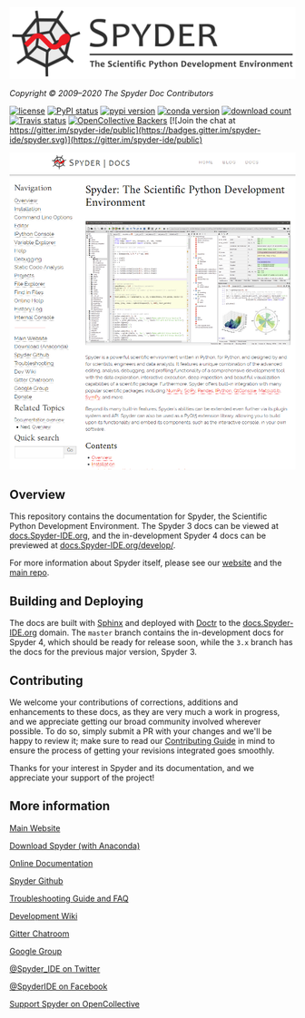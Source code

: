 ![Spyder Docs — Documentation for the Scientific Python Development Environment](./doc/_static/spyder_readme_banner.png)

*Copyright © 2009–2020 The Spyder Doc Contributors*


[![license](https://img.shields.io/pypi/l/spyder.svg)](./LICENSE.txt)
[![PyPI status](https://img.shields.io/pypi/status/spyder.svg)](https://github.com/spyder-ide/spyder)
[![pypi version](https://img.shields.io/pypi/v/spyder.svg)](https://pypi.org/project/spyder)
[![conda version](https://img.shields.io/conda/vn/conda-forge/spyder.svg)](https://www.anaconda.com/download/)
[![download count](https://img.shields.io/conda/dn/conda-forge/spyder.svg)](https://www.anaconda.com/download/)
[![Travis status](https://travis-ci.org/spyder-ide/spyder-docs.svg?branch=master)](https://travis-ci.org/spyder-ide/spyder-docs)
[![OpenCollective Backers](https://opencollective.com/spyder/backers/badge.svg?color=blue)](#backers)
[![Join the chat at https://gitter.im/spyder-ide/public](https://badges.gitter.im/spyder-ide/spyder.svg)](https://gitter.im/spyder-ide/public)


![Screenshot of documentation index page](./doc/_static/index_screenshot.png)


## Overview

This repository contains the documentation for Spyder, the Scientific Python Development Environment.
The Spyder 3 docs can be viewed at [docs.Spyder-IDE.org](https://docs.spyder-ide.org/), and the in-development Spyder 4 docs can be previewed at [docs.Spyder-IDE.org/develop/](https://docs.spyder-ide.org/develop/).

For more information about Spyder itself, please see our [website](https://www.spyder-ide.org/) and the [main repo](https://github.com/spyder-ide/spyder).


## Building and Deploying

The docs are built with [Sphinx](http://www.sphinx-doc.org/en/stable/index.html) and deployed with [Doctr](https://drdoctr.github.io/doctr/) to the [docs.Spyder-IDE.org](https://docs.spyder-ide.org/) domain.
The ``master`` branch contains the in-development docs for Spyder 4, which should be ready for release soon, while the ``3.x`` branch has the docs for the previous major version, Spyder 3.


## Contributing

We welcome your contributions of corrections, additions and enhancements to these docs, as they are very much a work in progress, and we appreciate getting our broad community involved wherever possible.
To do so, simply submit a PR with your changes and we'll be happy to review it; make sure to read our [Contributing Guide](https://github.com/spyder-ide/spyder-docs/blob/master/CONTRIBUTING.md) in mind to ensure the process of getting your revisions integrated goes smoothly.

Thanks for your interest in Spyder and its documentation, and we appreciate your support of the project!


## More information

[Main Website](https://www.spyder-ide.org/)

[Download Spyder (with Anaconda)](https://www.anaconda.com/download/)

[Online Documentation](https://docs.spyder-ide.org/)

[Spyder Github](https://github.com/spyder-ide/spyder)

[Troubleshooting Guide and FAQ](
https://github.com/spyder-ide/spyder/wiki/Troubleshooting-Guide-and-FAQ)

[Development Wiki](https://github.com/spyder-ide/spyder/wiki/Dev:-Index)

[Gitter Chatroom](https://gitter.im/spyder-ide/public)

[Google Group](https://groups.google.com/group/spyderlib)

[@Spyder_IDE on Twitter](https://twitter.com/spyder_ide)

[@SpyderIDE on Facebook](https://www.facebook.com/SpyderIDE/)

[Support Spyder on OpenCollective](https://opencollective.com/spyder/)
